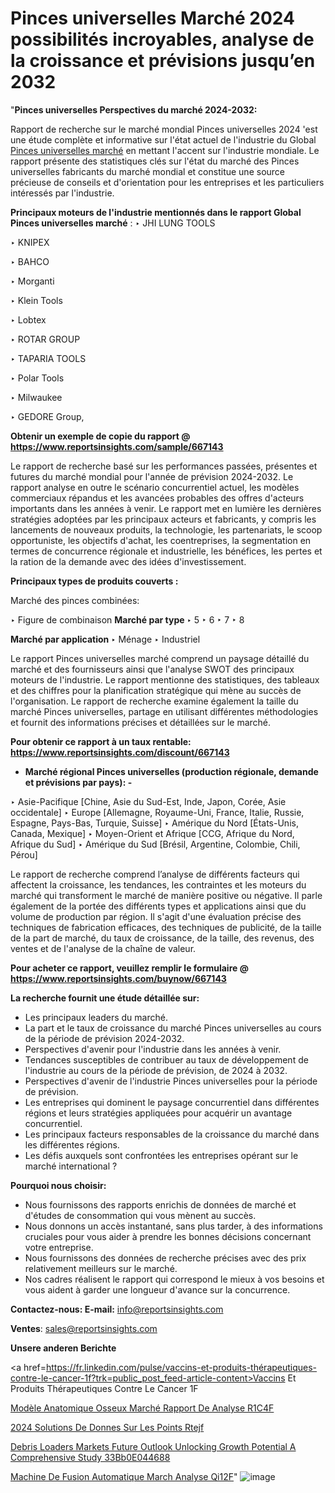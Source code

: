 # Pinces universelles Marché 2024 possibilités incroyables, analyse de la croissance et prévisions jusqu’en 2032

"<strong>Pinces universelles Perspectives du marché 2024-2032:</strong>

Rapport de recherche sur le marché mondial Pinces universelles 2024 'est une étude complète et informative sur l'état actuel de l'industrie du Global <a href=https://www.reportsinsights.com/sample/667143>Pinces universelles marché</a> en mettant l'accent sur l'industrie mondiale. Le rapport présente des statistiques clés sur l'état du marché des Pinces universelles fabricants du marché mondial et constitue une source précieuse de conseils et d'orientation pour les entreprises et les particuliers intéressés par l'industrie.

<strong>Principaux moteurs de l'industrie mentionnés dans le rapport Global Pinces universelles marché</strong> :
‣ JHI LUNG TOOLS

‣ KNIPEX

‣ BAHCO

‣ Morganti

‣ Klein Tools

‣ Lobtex

‣ ROTAR GROUP

‣ TAPARIA TOOLS

‣ Polar Tools

‣ Milwaukee

‣ GEDORE Group,

<strong>Obtenir un exemple de copie du rapport @ <a href=https://www.reportsinsights.com/sample/667143>https://www.reportsinsights.com/sample/667143</a></strong>

Le rapport de recherche basé sur les performances passées, présentes et futures du marché mondial pour l'année de prévision 2024-2032. Le rapport analyse en outre le scénario concurrentiel actuel, les modèles commerciaux répandus et les avancées probables des offres d'acteurs importants dans les années à venir. Le rapport met en lumière les dernières stratégies adoptées par les principaux acteurs et fabricants, y compris les lancements de nouveaux produits, la technologie, les partenariats, le scoop opportuniste, les objectifs d'achat, les coentreprises, la segmentation en termes de concurrence régionale et industrielle, les bénéfices, les pertes et la ration de la demande avec des idées d'investissement.

<strong>Principaux types de produits couverts :</strong>

Marché des pinces combinées:

‣  Figure de combinaison <strong> Marché <strong> par type </strong> </strong>
‣ 5
‣ 6
‣ 7
‣ 8

<strong>Marché par application </strong>
‣ Ménage
‣ Industriel

Le rapport Pinces universelles marché comprend un paysage détaillé du marché et des fournisseurs ainsi que l'analyse SWOT des principaux moteurs de l'industrie. Le rapport mentionne des statistiques, des tableaux et des chiffres pour la planification stratégique qui mène au succès de l'organisation. Le rapport de recherche examine également la taille du marché Pinces universelles, partage en utilisant différentes méthodologies et fournit des informations précises et détaillées sur le marché.

<strong>Pour obtenir ce rapport à un taux rentable: <a href=https://www.reportsinsights.com/discount/667143>https://www.reportsinsights.com/discount/667143</a></strong>
<ul>
  <li><strong>Marché régional Pinces universelles (production régionale, demande et prévisions par pays): -</strong></li>
</ul>
‣ Asie-Pacifique [Chine, Asie du Sud-Est, Inde, Japon, Corée, Asie occidentale]
‣ Europe [Allemagne, Royaume-Uni, France, Italie, Russie, Espagne, Pays-Bas, Turquie, Suisse]
‣ Amérique du Nord [États-Unis, Canada, Mexique]
‣ Moyen-Orient et Afrique [CCG, Afrique du Nord, Afrique du Sud]
‣ Amérique du Sud [Brésil, Argentine, Colombie, Chili, Pérou]

Le rapport de recherche comprend l’analyse de différents facteurs qui affectent la croissance, les tendances, les contraintes et les moteurs du marché qui transforment le marché de manière positive ou négative. Il parle également de la portée des différents types et applications ainsi que du volume de production par région. Il s'agit d'une évaluation précise des techniques de fabrication efficaces, des techniques de publicité, de la taille de la part de marché, du taux de croissance, de la taille, des revenus, des ventes et de l'analyse de la chaîne de valeur.

<strong>Pour acheter ce rapport, veuillez remplir le formulaire @   <a href=https://www.reportsinsights.com/buynow/667143>https://www.reportsinsights.com/buynow/667143</a></strong>

<strong>La recherche fournit une étude détaillée sur:</strong>
<ul>
  <li>Les principaux leaders du marché.</li>
  <li>La part et le taux de croissance du marché Pinces universelles au cours de la période de prévision 2024-2032.</li>
  <li>Perspectives d'avenir pour l'industrie dans les années à venir.</li>
  <li>Tendances susceptibles de contribuer au taux de développement de l'industrie au cours de la période de prévision, de 2024 à 2032.</li>
  <li>Perspectives d'avenir de l'industrie Pinces universelles pour la période de prévision.</li>
  <li>Les entreprises qui dominent le paysage concurrentiel dans différentes régions et leurs stratégies appliquées pour acquérir un avantage concurrentiel.</li>
  <li>Les principaux facteurs responsables de la croissance du marché dans les différentes régions.</li>
  <li>Les défis auxquels sont confrontées les entreprises opérant sur le marché international ?</li>
</ul>
<strong>Pourquoi nous choisir:</strong>
<ul>
  <li>Nous fournissons des rapports enrichis de données de marché et d'études de consommation qui vous mènent au succès.</li>
  <li>Nous donnons un accès instantané, sans plus tarder, à des informations cruciales pour vous aider à prendre les bonnes décisions concernant votre entreprise.</li>
  <li>Nous fournissons des données de recherche précises avec des prix relativement meilleurs sur le marché.</li>
  <li>Nos cadres réalisent le rapport qui correspond le mieux à vos besoins et vous aident à garder une longueur d'avance sur la concurrence.</li>
</ul>
<strong>Contactez-nous:
</strong><strong>E-mail:</strong> <a href=mailto:info@reportsinsights.com>info@reportsinsights.com</a>

<strong>Ventes</strong>: <a href=mailto:sales@reportsinsights.com>sales@reportsinsights.com</a>

<strong>Unsere anderen Berichte</strong>

<a href=https://fr.linkedin.com/pulse/vaccins-et-produits-thérapeutiques-contre-le-cancer-1f?trk=public_post_feed-article-content>Vaccins Et Produits Thérapeutiques Contre Le Cancer 1F</a>

<a href=https://fr.linkedin.com/pulse/modèle-anatomique-osseux-marché-rapport-de-analyse-r1c4f/>Modèle Anatomique Osseux Marché Rapport De Analyse R1C4F</a>

<a href=https://www.linkedin.com/pulse/2024-solutions-de-donn%C3%A9es-sur-les-points-rtejf/>2024 Solutions De Donnes Sur Les Points Rtejf</a>

<a href=https://medium.com/@jadhaosuchit578/debris-loaders-markets-future-outlook-unlocking-growth-potential-a-comprehensive-study-33bb0e044688>Debris Loaders Markets Future Outlook Unlocking Growth Potential A Comprehensive Study 33Bb0E044688</a>

<a href=https://www.linkedin.com/pulse/machine-de-fusion-automatique-march%C3%A9-analyse-qi12f/>Machine De Fusion Automatique March Analyse Qi12F</a>"
![image](https://github.com/daminid12/RImarketgrowth/assets/158430485/7252a66b-c908-48ae-aee7-b44609c829c3)
